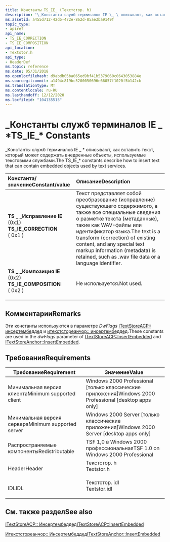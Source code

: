 ```yaml
---
title: Константы TS_IE_ (Текстстор. h)
description: '\_Константы служб терминалов IE \_ \ описывают, как вставить текст, который может содержать внедренные объекты, используемые текстовыми службами.'
ms.assetid: a455d712-42d5-472e-862d-85ae3ba9149f
topic_type:
- apiref
api_name:
- TS_IE_CORRECTION
- TS_IE_COMPOSITION
api_location:
- Textstor.h
api_type:
- HeaderDef
ms.topic: reference
ms.date: 05/31/2018
ms.openlocfilehash: d9abdb05ba065ed9bf41b5379060c0643053884e
ms.sourcegitcommit: a1494c819bc5200050696e66057f1020f5b142cb
ms.translationtype: MT
ms.contentlocale: ru-RU
ms.lasthandoff: 12/12/2020
ms.locfileid: "104135515"
---
```

# <a name="ts_ie_-constants"></a><span data-ttu-id="78c79-103">\_Константы служб терминалов IE \_ \*</span><span class="sxs-lookup"><span data-stu-id="78c79-103">TS\_IE\_\* Constants</span></span>

<span data-ttu-id="78c79-104">\_Константы служб терминалов IE \_ \* описывают, как вставить текст, который может содержать внедренные объекты, используемые текстовыми службами.</span><span class="sxs-lookup"><span data-stu-id="78c79-104">The TS\_IE\_\* constants describe how to insert text that can contain embedded objects used by text services.</span></span>



| <span data-ttu-id="78c79-105">Константа/значение</span><span class="sxs-lookup"><span data-stu-id="78c79-105">Constant/value</span></span>                                                                                                                                                                                                                          | <span data-ttu-id="78c79-106">Описание</span><span class="sxs-lookup"><span data-stu-id="78c79-106">Description</span></span>                                                                                                                                                                           |
|:----------------------------------------------------------------------------------------------------------------------------------------------------------------------------------------------------------------------------------------|:--------------------------------------------------------------------------------------------------------------------------------------------------------------------------------------|
| <span id="TS_IE_CORRECTION"></span><span id="ts_ie_correction"></span><dl> <span data-ttu-id="78c79-107"><dt>**TS \_ \_Исправление IE**</dt> <dt>(0x1)</dt></span><span class="sxs-lookup"><span data-stu-id="78c79-107"><dt>**TS\_IE\_CORRECTION**</dt> <dt>( 0x1 )</dt></span></span> </dl>    | <span data-ttu-id="78c79-108">Текст представляет собой преобразование (исправление) существующего содержимого, а также все специальные сведения о разметке текста (метаданные), такие как WAV-файлы или идентификатор языка.</span><span class="sxs-lookup"><span data-stu-id="78c79-108">The text is a transform (correction) of existing content, and any special text markup information (metadata) is retained, such as .wav file data or a language identifier.</span></span><br/> |
| <span id="TS_IE_COMPOSITION"></span><span id="ts_ie_composition"></span><dl> <span data-ttu-id="78c79-109"><dt>**TS \_ \_Композиция IE**</dt> <dt>(0x2)</dt></span><span class="sxs-lookup"><span data-stu-id="78c79-109"><dt>**TS\_IE\_COMPOSITION**</dt> <dt>( 0x2 )</dt></span></span> </dl> | <span data-ttu-id="78c79-110">Не используется.</span><span class="sxs-lookup"><span data-stu-id="78c79-110">Not used.</span></span><br/>                                                                                                                                                                  |



## <a name="remarks"></a><span data-ttu-id="78c79-111">Комментарии</span><span class="sxs-lookup"><span data-stu-id="78c79-111">Remarks</span></span>

<span data-ttu-id="78c79-112">Эти константы используются в параметре *DwFlags* [ITextStoreACP:: инсертембеддед](/windows/desktop/api/Textstor/nf-textstor-itextstoreacp-insertembedded) и [итекстстореанчор:: инсертембеддед](/windows/desktop/api/Textstor/nf-textstor-itextstoreanchor-insertembedded).</span><span class="sxs-lookup"><span data-stu-id="78c79-112">These constants are used in the *dwFlags* parameter of [ITextStoreACP::InsertEmbedded](/windows/desktop/api/Textstor/nf-textstor-itextstoreacp-insertembedded) and [ITextStoreAnchor::InsertEmbedded](/windows/desktop/api/Textstor/nf-textstor-itextstoreanchor-insertembedded).</span></span>

## <a name="requirements"></a><span data-ttu-id="78c79-113">Требования</span><span class="sxs-lookup"><span data-stu-id="78c79-113">Requirements</span></span>



| <span data-ttu-id="78c79-114">Требование</span><span class="sxs-lookup"><span data-stu-id="78c79-114">Requirement</span></span> | <span data-ttu-id="78c79-115">Значение</span><span class="sxs-lookup"><span data-stu-id="78c79-115">Value</span></span> |
|-------------------------------------|-----------------------------------------------------------------------------------------|
| <span data-ttu-id="78c79-116">Минимальная версия клиента</span><span class="sxs-lookup"><span data-stu-id="78c79-116">Minimum supported client</span></span><br/> | <span data-ttu-id="78c79-117">Windows 2000 Professional \[только классические приложения\]</span><span class="sxs-lookup"><span data-stu-id="78c79-117">Windows 2000 Professional \[desktop apps only\]</span></span><br/>                              |
| <span data-ttu-id="78c79-118">Минимальная версия сервера</span><span class="sxs-lookup"><span data-stu-id="78c79-118">Minimum supported server</span></span><br/> | <span data-ttu-id="78c79-119">Windows 2000 Server \[только классические приложения\]</span><span class="sxs-lookup"><span data-stu-id="78c79-119">Windows 2000 Server \[desktop apps only\]</span></span><br/>                                    |
| <span data-ttu-id="78c79-120">Распространяемые компоненты</span><span class="sxs-lookup"><span data-stu-id="78c79-120">Redistributable</span></span><br/>          | <span data-ttu-id="78c79-121">TSF 1,0 в Windows 2000 профессиональная</span><span class="sxs-lookup"><span data-stu-id="78c79-121">TSF 1.0 on Windows 2000 Professional</span></span><br/>                                         |
| <span data-ttu-id="78c79-122">Header</span><span class="sxs-lookup"><span data-stu-id="78c79-122">Header</span></span><br/>                   | <dl> <span data-ttu-id="78c79-123"><dt>Текстстор. h</dt></span><span class="sxs-lookup"><span data-stu-id="78c79-123"><dt>Textstor.h</dt></span></span> </dl>   |
| <span data-ttu-id="78c79-124">IDL</span><span class="sxs-lookup"><span data-stu-id="78c79-124">IDL</span></span><br/>                      | <dl> <span data-ttu-id="78c79-125"><dt>Текстстор. idl</dt></span><span class="sxs-lookup"><span data-stu-id="78c79-125"><dt>Textstor.idl</dt></span></span> </dl> |



## <a name="see-also"></a><span data-ttu-id="78c79-126">См. также раздел</span><span class="sxs-lookup"><span data-stu-id="78c79-126">See also</span></span>

<dl> <dt>

[<span data-ttu-id="78c79-127">ITextStoreACP:: Инсертембеддед</span><span class="sxs-lookup"><span data-stu-id="78c79-127">ITextStoreACP::InsertEmbedded</span></span>](/windows/desktop/api/Textstor/nf-textstor-itextstoreacp-insertembedded)
</dt> <dt>

[<span data-ttu-id="78c79-128">Итекстстореанчор:: Инсертембеддед</span><span class="sxs-lookup"><span data-stu-id="78c79-128">ITextStoreAnchor::InsertEmbedded</span></span>](/windows/desktop/api/Textstor/nf-textstor-itextstoreanchor-insertembedded)
</dt> </dl>

 

 





